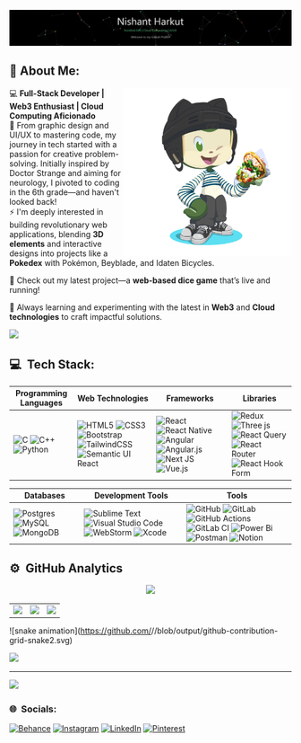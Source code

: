 [![](https://raw.githubusercontent.com/nishantharkut/nishantharkut/master/github.gif)](https://youtu.be/EbHhQfTvMSA?si=Ym81uq9-19YTiH10)

## 💫 About Me:

<!-- I’m currently working on Full-stack Web development and on my DSA skills<br>I’m looking to collaborate on open source projects.<br>I’m looking for help with Web3 development and cloud computing<br>I’m currently learning Advanced React.js and Next.js<br>Ask me about UI/UX and Graphic Design<br>Fun fact : I watch cartoons and play basketball for the extra time -->
<img align="right" src="./octocat-1726053289693.png" width="300">

💻 **Full-Stack Developer | Web3 Enthusiast | Cloud Computing Aficionado**<br>
🎨 From graphic design and UI/UX to mastering code, my journey in tech started with a passion for creative problem-solving. Initially inspired by Doctor Strange and aiming for neurology, I pivoted to coding in the 6th grade—and haven't looked back!<br>
⚡ I'm deeply interested in building revolutionary web applications, blending **3D elements** and interactive designs into projects like a **Pokedex** with Pokémon, Beyblade, and Idaten Bicycles.

🎲 Check out my latest project—a **web-based dice game** that’s live and running!

🚀 Always learning and experimenting with the latest in **Web3** and **Cloud technologies** to craft impactful solutions.

<a href="https://www.youtube.com/watch?v=dQw4w9WgXcQ"><img src="https://user-images.githubusercontent.com/73097560/115834477-dbab4500-a447-11eb-908a-139a6edaec5c.gif"></a>
## 💻 &nbsp;Tech Stack:

| **Programming Languages**                                                                                                 | **Web Technologies**                                                                                                 | **Frameworks**                                                                                                    | **Libraries**                                                                                                      |
|----------------------------------------------------------------------------------------------------------------------------|---------------------------------------------------------------------------------------------------------------------|-------------------------------------------------------------------------------------------------------------------|--------------------------------------------------------------------------------------------------------------------|
| ![C](https://img.shields.io/badge/c-%2300599C.svg?style=for-the-badge&logo=c&logoColor=white) ![C++](https://img.shields.io/badge/c++-%2300599C.svg?style=for-the-badge&logo=c%2B%2B&logoColor=white) ![Python](https://img.shields.io/badge/python-3670A0?style=for-the-badge&logo=python&logoColor=ffdd54) | ![HTML5](https://img.shields.io/badge/html5-%23E34F26.svg?style=for-the-badge&logo=html5&logoColor=white) ![CSS3](https://img.shields.io/badge/css3-%231572B6.svg?style=for-the-badge&logo=css3&logoColor=white) ![Bootstrap](https://img.shields.io/badge/bootstrap-%238511FA.svg?style=for-the-badge&logo=bootstrap&logoColor=white) ![TailwindCSS](https://img.shields.io/badge/tailwindcss-%2338B2AC.svg?style=for-the-badge&logo=tailwind-css&logoColor=white) ![Semantic UI React](https://img.shields.io/badge/Semantic%20UI%20React-%2335BDB2.svg?style=for-the-badge&logo=SemanticUIReact&logoColor=white) | ![React](https://img.shields.io/badge/react-%2320232a.svg?style=for-the-badge&logo=react&logoColor=%2361DAFB) ![React Native](https://img.shields.io/badge/react_native-%2320232a.svg?style=for-the-badge&logo=react&logoColor=%2361DAFB) ![Angular](https://img.shields.io/badge/angular-%23DD0031.svg?style=for-the-badge&logo=angular&logoColor=white) ![Angular.js](https://img.shields.io/badge/angular.js-%23E23237.svg?style=for-the-badge&logo=angularjs&logoColor=white) ![Next JS](https://img.shields.io/badge/Next-black?style=for-the-badge&logo=next.js&logoColor=white) ![Vue.js](https://img.shields.io/badge/vue.js-%2335495e.svg?style=for-the-badge&logo=vuedotjs&logoColor=%234FC08D) | ![Redux](https://img.shields.io/badge/redux-%23593d88.svg?style=for-the-badge&logo=redux&logoColor=white) ![Three js](https://img.shields.io/badge/threejs-black?style=for-the-badge&logo=three.js&logoColor=white) ![React Query](https://img.shields.io/badge/-React%20Query-FF4154?style=for-the-badge&logo=react%20query&logoColor=white) ![React Router](https://img.shields.io/badge/React_Router-CA4245?style=for-the-badge&logo=react-router&logoColor=white) ![React Hook Form](https://img.shields.io/badge/React%20Hook%20Form-%23EC5990.svg?style=for-the-badge&logo=reacthookform&logoColor=white) |

| **Databases**                                                                                                 | **Development Tools**                                                                                          | **Tools**                                                                                                            |
|----------------------------------------------------------------------------------------------------------------|----------------------------------------------------------------------------------------------------------------|---------------------------------------------------------------------------------------------------------------------|
| ![Postgres](https://img.shields.io/badge/postgres-%23316192.svg?style=for-the-badge&logo=postgresql&logoColor=white) ![MySQL](https://img.shields.io/badge/mysql-4479A1.svg?style=for-the-badge&logo=mysql&logoColor=white) ![MongoDB](https://img.shields.io/badge/MongoDB-%234ea94b.svg?style=for-the-badge&logo=mongodb&logoColor=white) | ![Sublime Text](https://img.shields.io/badge/sublime_text-%23FF9800.svg?style=for-the-badge&logo=sublime-text&logoColor=white) ![Visual Studio Code](https://img.shields.io/badge/Visual%20Studio%20Code-007ACC.svg?style=for-the-badge&logo=visual-studio-code&logoColor=white) ![WebStorm](https://img.shields.io/badge/WebStorm-000000.svg?style=for-the-badge&logo=webstorm&logoColor=white) ![Xcode](https://img.shields.io/badge/Xcode-1575F9.svg?style=for-the-badge&logo=xcode&logoColor=white) | ![GitHub](https://img.shields.io/badge/github-%23121011.svg?style=for-the-badge&logo=github&logoColor=white) ![GitLab](https://img.shields.io/badge/gitlab-%23181717.svg?style=for-the-badge&logo=gitlab&logoColor=white) ![GitHub Actions](https://img.shields.io/badge/github%20actions-%232671E5.svg?style=for-the-badge&logo=githubactions&logoColor=white) ![GitLab CI](https://img.shields.io/badge/gitlab%20CI-%23181717.svg?style=for-the-badge&logo=gitlab&logoColor=white) ![Power Bi](https://img.shields.io/badge/power_bi-F2C811?style=for-the-badge&logo=powerbi&logoColor=black) ![Postman](https://img.shields.io/badge/Postman-FF6C37?style=for-the-badge&logo=postman&logoColor=white) ![Notion](https://img.shields.io/badge/Notion-%23000000.svg?style=for-the-badge&logo=notion&logoColor=white) |



## ⚙️ &nbsp;GitHub Analytics

<p align="center">
  <table>
    <tr>
      <td>
        <a href="https://spotify-github-profile.kittinanx.com/api/view.svg?uid=315bp2gyhwrdoe6ibebill4elzmy&redirect=true">
          <img height="200em" src="https://spotify-github-profile.kittinanx.com/api/view.svg?uid=315bp2gyhwrdoe6ibebill4elzmy&cover_image=true&theme=default&show_offline=false&background_color=121212&interchange=true&bar_color_cover=true" />
        </a>
      </td>
      <td>
        <a href="https://github.com/nishantharkut">
          <img height="140em" src="https://github-readme-stats.vercel.app/api?username=nishantharkut&theme=chartreuse-dark&show_icons=true"/>
        </a>
      </td>
      <td>
        <a href="https://github.com/nishantharkut">
          <img height="140em" src="https://github-readme-stats.vercel.app/api/top-langs/?username=nishantharkut&theme=chartreuse-dark&show_icons=true&layout=compact"/>
        </a>
      </td>
      <p align="center">
  <img height="180em" src="https://github-readme-streak-stats.herokuapp.com/?user=nishantharkut&theme=chartreuse-dark"/>
</p>
    </tr>
  </table>
</p>




![snake animation](https://github.com/<seu nishantharkut>/<seu nishantharkut>/blob/output/github-contribution-grid-snake2.svg)

![](https://github-profile-trophy.vercel.app/?username=nishantharkut&theme=react&no-frame=false&no-bg=true&margin-w=4)


---

[![](https://visitcount.itsvg.in/api?id=nishantharkut&icon=5&color=3)](https://visitcount.itsvg.in)

### 🌐 &nbsp;Socials:
[![Behance](https://img.shields.io/badge/Behance-1769ff?logo=behance&logoColor=white)](https://behance.net/nishantharkut) 
[![Instagram](https://img.shields.io/badge/Instagram-%23E4405F.svg?logo=Instagram&logoColor=white)](https://instagram.com/nishant.harkut/) 
[![LinkedIn](https://img.shields.io/badge/LinkedIn-%230077B5.svg?logo=linkedin&logoColor=white)](https://linkedin.com/in/nishant-harkut/) 
[![Pinterest](https://img.shields.io/badge/Pinterest-%23E60023.svg?logo=Pinterest&logoColor=white)](https://pinterest.com/nhnishantharkut/)
